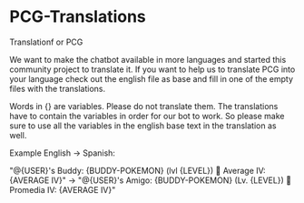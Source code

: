 # PCG-Translations
Translationf or PCG

We want to make the chatbot available in more languages and started this community project to translate it. If you want to help us to translate PCG into your language check out the english file as base and fill in one of the empty files with the translations.

Words in {} are variables. Please do not translate them. The translations have to contain the variables in order for our bot to work. So please make sure to use all the variables in the english base text in the translation as well.

Example English -> Spanish:

"@{USER}'s Buddy: {BUDDY-POKEMON} (lvl {LEVEL}) :eyes: Average IV: {AVERAGE IV}"
->
"@{USER}'s Amigo: {BUDDY-POKEMON} (Lv. {LEVEL}) :eyes: Promedia IV: {AVERAGE IV}"
